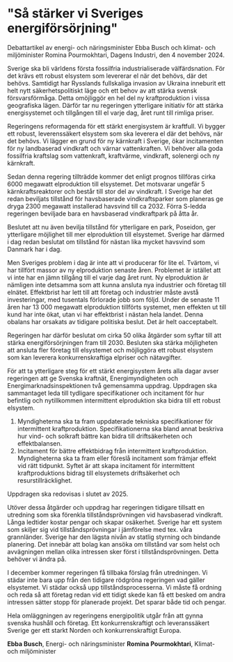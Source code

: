 # "Så stärker vi Sveriges energiförsörjning"

Debattartikel av energi- och näringsminister Ebba Busch och klimat- och miljöminister Romina Pourmokhtari, Dagens Industri, den 4 november 2024.

Sverige ska bli världens första fossilfria industrialiserade välfärdsnation. För det krävs ett robust elsystem som levererar el när det behövs, där det behövs. Samtidigt har Rysslands fullskaliga invasion av Ukraina inneburit ett helt nytt säkerhetspolitiskt läge och ett behov av att stärka svensk försvarsförmåga. Detta omöjliggör en hel del ny kraftproduktion i vissa geografiska lägen. Därför tar nu regeringen ytterligare initiativ för att stärka energisystemet och tillgången till el varje dag, året runt till rimliga priser.

Regeringens reformagenda för ett stärkt energisystem är kraftfull. Vi bygger ett robust, leverenssäkert elsystem som ska leverera el där det behövs, när det behövs. Vi lägger en grund för ny kärnkraft i Sverige, ökar incitamenten för ny landbaserad vindkraft och värnar vattenkraften. Vi behöver alla goda fossilfria kraftslag som vattenkraft, kraftvärme, vindkraft, solenergi och ny kärnkraft.

Sedan denna regering tillträdde kommer det enligt prognos tillföras cirka 6000 megawatt elproduktion till elsystemet. Det motsvarar ungefär 5 kärnkraftsreaktorer och består till stor del av vindkraft. I Sverige har det redan beviljats tillstånd för havsbaserade vindkraftsparker som planeras ge dryga 2300 megawatt installerad havsvind till ca 2032. Förra S-ledda regeringen beviljade bara en havsbaserad vindkraftpark på åtta år.

Beslutet att nu även bevilja tillstånd för ytterligare en park, Poseidon, ger ytterligare möjlighet till mer elproduktion till elsystemet. Sverige har därmed i dag redan beslutat om tillstånd för nästan lika mycket havsvind som Danmark har i dag.

Men Sveriges problem i dag är inte att vi producerar för lite el. Tvärtom, vi har tillfört massor av ny elproduktion senaste åren. Problemet är istället att vi inte har en jämn tillgång till el varje dag året runt. Ny elproduktion är nämligen inte detsamma som att kunna ansluta nya industrier och företag till elnätet. Effektbrist har lett till att företag och industrier måste avstå investeringar, med tusentals förlorade jobb som följd. Under de senaste 11 åren har 13 000 megawatt elproduktion tillförts systemet, men effekten ut till kund har inte ökat, utan vi har effektbrist i nästan hela landet. Denna obalans har orsakats av tidigare politiska beslut. Det är helt oacceptabelt.

Regeringen har därför beslutat om cirka 50 olika åtgärder som syftar till att stärka energiförsörjningen fram till 2030. Besluten ska stärka möjligheten att ansluta fler företag till elsystemet och möjliggöra ett robust elsystem som kan leverera konkurrenskraftiga elpriser och nätavgifter.

För att ta ytterligare steg för ett stärkt energisystem årets alla dagar avser regeringen att ge Svenska kraftnät, Energimyndigheten och Energimarknadsinspektionen två gemensamma uppdrag. Uppdragen ska sammantaget leda till tydligare specifikationer och incitament för hur befintlig och nytillkommen intermittent elproduktion ska bidra till ett robust elsystem.

1. Myndigheterna ska ta fram uppdaterade tekniska specifikationer för intermittent kraftproduktion. Specifikationerna ska bland annat beskriva hur vind- och solkraft bättre kan bidra till driftsäkerheten och effektbalansen.
2. Incitament för bättre effektbidrag från intermittent kraftproduktion. Myndigheterna ska ta fram eller föreslå incitament som främjar effekt vid rätt tidpunkt. Syftet är att skapa incitament för intermittent kraftproduktions bidrag till elsystemets driftsäkerhet och resurstillräcklighet.

Uppdragen ska redovisas i slutet av 2025.

Utöver dessa åtgärder och uppdrag har regeringen tidigare tillsatt en utredning som ska förenkla tillståndsprövningen vid havsbaserad vindkraft. Långa ledtider kostar pengar och skapar osäkerhet. Sverige har ett system som skiljer sig vid tillståndsprövningar i jämförelse med tex. våra grannländer. Sverige har den lägsta nivån av statlig styrning och bindande planering. Det innebär att bolag kan ansöka om tillstånd var som helst och avvägningen mellan olika intressen sker först i tillståndsprövningen. Detta behöver vi ändra på.

I december kommer regeringen få tillbaka förslag från utredningen. Vi städar inte bara upp från den tidigare rödgröna regeringen vad gäller elsystemet. Vi städar också upp tillståndsprocesserna. Vi måste få ordning och reda så att företag redan vid ett tidigt skede kan få ett besked om andra intressen sätter stopp för planerade projekt. Det sparar både tid och pengar.

Hela omläggningen av regeringens energipolitik utgår från att gynna svenska hushåll och företag. Ett konkurrenskraftigt och leveranssäkert Sverige ger ett starkt Norden och konkurrenskraftigt Europa.

**Ebba Busch**, Energi- och näringsminister
**Romina Pourmokhtari**, Klimat- och miljöminister

